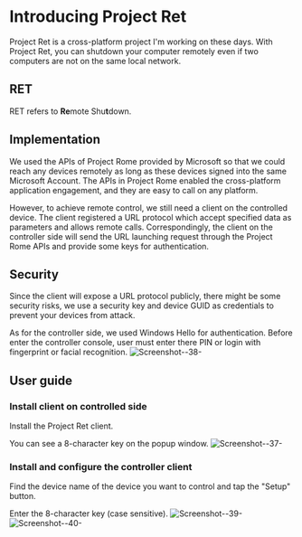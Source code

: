 # Introducing Project Ret
Project Ret is a cross-platform project I'm working on these days. With Project Ret, you can shutdown your computer remotely even if two computers are not on the same local network.

## RET

RET refers to **Re**mote Shu**t**down.

## Implementation

We used the APIs of Project Rome provided by Microsoft so that we could reach any devices remotely as long as these devices signed into the same Microsoft Account. The APIs in Project Rome enabled the cross-platform application engagement, and they are easy to call on any platform.

However, to achieve remote control, we still need a client on the controlled device. The client registered a URL protocol which accept specified data as parameters and allows remote calls. Correspondingly, the client on the controller side will send the URL launching request through the Project Rome APIs and provide some keys for authentication.

## Security

Since the client will expose a URL protocol publicly, there might be some security risks, we use a security key and device GUID as credentials to prevent your devices from attack.

As for the controller side, we used Windows Hello for authentication. Before enter the controller console, user must enter there PIN or login with fingerprint or facial recognition.
![Screenshot--38-](/blog/content/images/2018/02/Screenshot--38-.png)

## User guide

### Install client on controlled side

Install the Project Ret client.

You can see a 8-character key on the popup window.
![Screenshot--37-](/blog/content/images/2018/02/Screenshot--37-.png)

### Install and configure the controller client

Find the device name of the device you want to control and tap the "Setup" button.

Enter the 8-character key (case sensitive).
![Screenshot--39-](/blog/content/images/2018/02/Screenshot--39-.png)
![Screenshot--40-](/blog/content/images/2018/02/Screenshot--40-.png)

